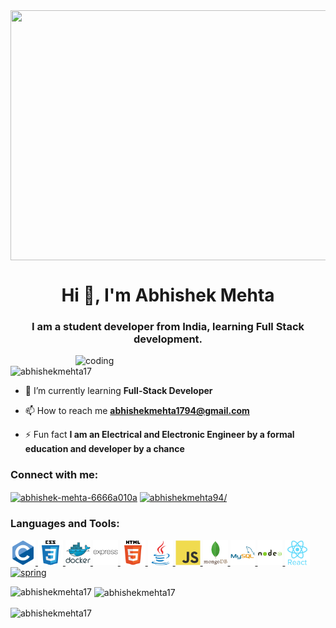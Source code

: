 <img src="https://github.com/Abhishekmehta17/Abhishekmehta17/assets/131663353/125506bf-4354-4f2e-8502-1e6a98d12521" align="Center" width="1500" height="400">

<h1 align="center">Hi 👋, I'm Abhishek Mehta</h1>
<h3 align="center">I am a student developer from India, learning Full Stack development.</h3>
<img align="right" alt="coding" width="400" src="https://www.wingstechsolutions.com/wp-content/uploads/2022/03/full-stack-development.gif" >

<p align="left"> <img src="https://komarev.com/ghpvc/?username=abhishekmehta17&label=Profile%20views&color=0e75b6&style=flat" alt="abhishekmehta17" /> </p>

- 🌱 I’m currently learning **Full-Stack Developer**

- 📫 How to reach me **abhishekmehta1794@gmail.com**

- ⚡ Fun fact **I am an Electrical and Electronic Engineer by a formal education and developer by a chance**

<h3 align="left">Connect with me:</h3>
<p align="left">
<a href="https://linkedin.com/in/abhishek-mehta-6666a010a" target="blank"><img align="center" src="https://raw.githubusercontent.com/rahuldkjain/github-profile-readme-generator/master/src/images/icons/Social/linked-in-alt.svg" alt="abhishek-mehta-6666a010a" height="30" width="40" /></a>
<a href="https://instagram.com/abhishekmehta94/" target="blank"><img align="center" src="https://raw.githubusercontent.com/rahuldkjain/github-profile-readme-generator/master/src/images/icons/Social/instagram.svg" alt="abhishekmehta94/" height="30" width="40" /></a>
</p>

<h3 align="left">Languages and Tools:</h3>
<p align="left"> <a href="https://www.cprogramming.com/" target="_blank" rel="noreferrer"> <img src="https://raw.githubusercontent.com/devicons/devicon/master/icons/c/c-original.svg" alt="c" width="40" height="40"/> </a> <a href="https://www.w3schools.com/css/" target="_blank" rel="noreferrer"> <img src="https://raw.githubusercontent.com/devicons/devicon/master/icons/css3/css3-original-wordmark.svg" alt="css3" width="40" height="40"/> </a> <a href="https://www.docker.com/" target="_blank" rel="noreferrer"> <img src="https://raw.githubusercontent.com/devicons/devicon/master/icons/docker/docker-original-wordmark.svg" alt="docker" width="40" height="40"/> </a> <a href="https://expressjs.com" target="_blank" rel="noreferrer"> <img src="https://raw.githubusercontent.com/devicons/devicon/master/icons/express/express-original-wordmark.svg" alt="express" width="40" height="40"/> </a> <a href="https://www.w3.org/html/" target="_blank" rel="noreferrer"> <img src="https://raw.githubusercontent.com/devicons/devicon/master/icons/html5/html5-original-wordmark.svg" alt="html5" width="40" height="40"/> </a> <a href="https://www.java.com" target="_blank" rel="noreferrer"> <img src="https://raw.githubusercontent.com/devicons/devicon/master/icons/java/java-original.svg" alt="java" width="40" height="40"/> </a> <a href="https://developer.mozilla.org/en-US/docs/Web/JavaScript" target="_blank" rel="noreferrer"> <img src="https://raw.githubusercontent.com/devicons/devicon/master/icons/javascript/javascript-original.svg" alt="javascript" width="40" height="40"/> </a>  <a href="https://www.mongodb.com/" target="_blank" rel="noreferrer"> <img src="https://raw.githubusercontent.com/devicons/devicon/master/icons/mongodb/mongodb-original-wordmark.svg" alt="mongodb" width="40" height="40"/> </a> <a href="https://www.mysql.com/" target="_blank" rel="noreferrer"> <img src="https://raw.githubusercontent.com/devicons/devicon/master/icons/mysql/mysql-original-wordmark.svg" alt="mysql" width="40" height="40"/> </a> <a href="https://nodejs.org" target="_blank" rel="noreferrer"> <img src="https://raw.githubusercontent.com/devicons/devicon/master/icons/nodejs/nodejs-original-wordmark.svg" alt="nodejs" width="40" height="40"/> </a> <a href="https://reactjs.org/" target="_blank" rel="noreferrer"> <img src="https://raw.githubusercontent.com/devicons/devicon/master/icons/react/react-original-wordmark.svg" alt="react" width="40" height="40"/> </a> <a href="https://spring.io/" target="_blank" rel="noreferrer"> <img src="https://www.vectorlogo.zone/logos/springio/springio-icon.svg" alt="spring" width="40" height="40"/> </a> </p>

<p><img align="left" src="https://github-readme-stats.vercel.app/api/top-langs?username=abhishekmehta17&show_icons=true&locale=en&layout=compact" alt="abhishekmehta17" /></p>

<p>&nbsp;<img align="center" src="https://github-readme-stats.vercel.app/api?username=abhishekmehta17&show_icons=true&locale=en" alt="abhishekmehta17" /></p>

<p><img align="center" src="https://github-readme-streak-stats.herokuapp.com/?user=abhishekmehta17&" alt="abhishekmehta17" /></p>


